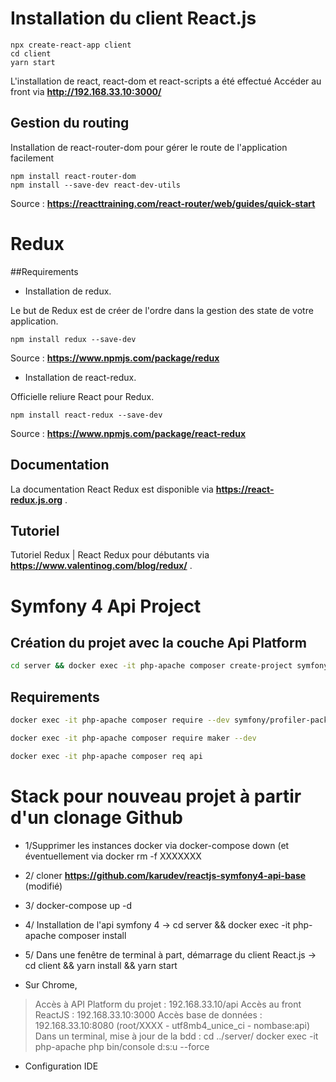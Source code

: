 # Installation du client React.js

```
npx create-react-app client
cd client
yarn start
```
L'installation de react, react-dom et react-scripts a été effectué
Accéder au front via **http://192.168.33.10:3000/**

## Gestion du routing

Installation de react-router-dom pour gérer le route de l'application facilement
```
npm install react-router-dom 
npm install --save-dev react-dev-utils
```
Source : **https://reacttraining.com/react-router/web/guides/quick-start**

# Redux
##Requirements

- Installation de redux. 

Le but de Redux est de créer de l'ordre dans la gestion des  state  de votre application.
```
npm install redux --save-dev
```
Source : **https://www.npmjs.com/package/redux**

- Installation de react-redux. 

Officielle reliure React pour Redux.
```
npm install react-redux --save-dev
```
Source : **https://www.npmjs.com/package/react-redux**

## Documentation

La documentation React Redux est disponible via **https://react-redux.js.org** .

## Tutoriel

Tutoriel Redux | React Redux pour débutants via **https://www.valentinog.com/blog/redux/** .

# Symfony 4 Api Project

Création du projet avec la couche Api Platform
--

```bash
cd server && docker exec -it php-apache composer create-project symfony/skeleton .
```

Requirements
--
```bash
docker exec -it php-apache composer require --dev symfony/profiler-pack
```
```bash
docker exec -it php-apache composer require maker --dev
```
```bash
docker exec -it php-apache composer req api
```
# Stack pour nouveau projet à partir d'un clonage Github
* 1/Supprimer les instances docker via docker-compose down (et éventuellement via docker rm -f XXXXXXX
* 2/ cloner **https://github.com/karudev/reactjs-symfony4-api-base** (modifié) 
* 3/ docker-compose up -d
* 4/ Installation de l'api symfony 4 -> cd server && docker exec -it php-apache composer install
* 5/ Dans une fenêtre de terminal à part, démarrage du client React.js -> cd client && yarn install && yarn start

* Sur Chrome,
> Accès à API Platform du projet : 192.168.33.10/api
> Accès au front ReactJS : 192.168.33.10:3000
> Accès base de données : 192.168.33.10:8080 (root/XXXX - utf8mb4_unice_ci - nombase:api)
> Dans un terminal, mise à jour de la bdd : 
cd ../server/
docker exec -it php-apache php bin/console d:s:u --force

* Configuration IDE

